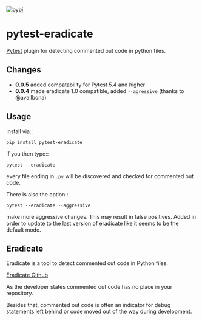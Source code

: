 [![pypi](https://img.shields.io/pypi/v/pytest-eradicate.svg)](https://pypi.python.org/pypi/pytest-eradicate/)

pytest-eradicate
===============================================================

[Pytest](http://pytest.org/) plugin for detecting commented out code in python files.

Changes
-------

- **0.0.5** added compatability for Pytest 5.4 and higher
- **0.0.4** made eradicate 1.0 compatible, added `--agressive` (thanks to @avallbona)

Usage
---------

install via::

    pip install pytest-eradicate

if you then type::

    pytest --eradicate

every file ending in ``.py`` will be discovered and checked
for commented out code.

There is also the option::

    pytest --eradicate --aggressive

make more aggressive changes. This may result in false positives.
Added in order to update to the last version of eradicate like it seems to be the default mode.

Eradicate
---------

Eradicate is a tool to detect commented out code in Python files.

[Eradicate Github](https://github.com/myint/eradicate)

As the developer states commented out code has no place in your repository.

Besides that, commented out code is often an indicator for debug statements left behind or
code moved out of the way during development.
